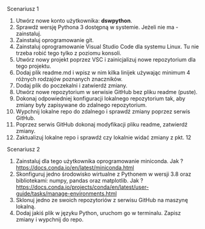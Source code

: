 Scenariusz 1

1.	Utwórz nowe konto użytkownika: **dswpython**.
2.	Sprawdź wersję Pythona 3 dostępną w systemie. Jeżeli nie ma - zainstaluj.
4.	Zainstaluj oprogramowanie git.
5.	Zainstaluj oprogramowanie Visual Studio Code dla systemu Linux. Tu nie trzeba robić tego tylko z poziomu konsoli.
6. Utwórz nowy projekt poprzez VSC i zainicjalizuj nowe repozytorium dla tego projektu.
7. Dodaj plik readme.md i wpisz w nim kilka linijek używając minimum 4 różnych rodzajów poznanych znaczników.
8. Dodaj plik do poczekalni i  zatwierdź zmiany.
9. Utwórz nowe repozytorium w serwisie GitHub bez pliku readme (puste).
10. Dokonaj odpowiedniej konfiguracji lokalnego repozytorium tak, aby zmiany były zapisywane do zdalnego repozytorium.
11. Wypchnij lokalne repo do zdalnego i sprawdź zmiany poprzez serwis GitHub.
12. Poprzez serwis GitHub dokonaj modyfikacji pliku readme, zatwierdź zmiany.
13. Zaktualizuj lokalne repo i sprawdź czy lokalnie widać zmiany z pkt. 12



Scenariusz 2

1.	Zainstaluj dla tego użytkownika oprogramowanie miniconda. Jak ? https://docs.conda.io/en/latest/miniconda.html 
2.	Skonfiguruj jedno środowisko wirtualne z Pythonem w wersji 3.8 oraz bibliotekami: numpy, pandas oraz matplotlib. Jak ? https://docs.conda.io/projects/conda/en/latest/user-guide/tasks/manage-environments.html 
3.	Sklonuj jedno ze swoich repozytoriów z serwisu GitHub na maszynę lokalną.
4.	Dodaj jakiś plik w języku Python, uruchom go w terminalu. Zapisz zmiany i wypchnij do repo.

